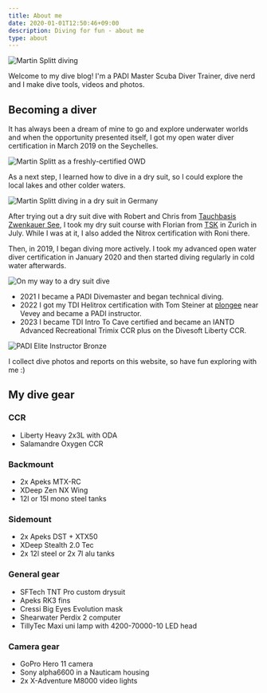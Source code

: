 ```yaml
---
title: About me
date: 2020-01-01T12:50:46+09:00
description: Diving for fun - about me
type: about
---
```


![Martin Splitt diving](/logo.png)

Welcome to my dive blog! I'm a PADI Master Scuba Diver Trainer, dive nerd and I make dive tools, videos and photos.

## Becoming a diver

It has always been a dream of mine to go and explore underwater worlds and when the opportunity presented itself, I got my open water diver certification in March 2019 on the Seychelles.

![Martin Splitt as a freshly-certified OWD](/img/about/freshly-certified-owd.jpg)

As a next step, I learned how to dive in a dry suit, so I could explore the local lakes and other colder waters.

![Martin Splitt diving in a dry suit in Germany](/img/about/dry-suit-diving.jpg)

After trying out a dry suit dive with Robert and Chris from [Tauchbasis Zwenkauer See](https://tauchbasis-zwenkauer-see.de/), I took my dry suit course with Florian from <a href="https://tsk.ch">TSK</a> in Zurich in July. While I was at it, I also added the Nitrox certification with Roni there.

Then, in 2019, I began diving more actively. I took my advanced open water diver certification in January 2020 and then started diving regularly in cold water afterwards.

![On my way to a dry suit dive](/img/about/on-my-way-to-a-dry-suit-dive.jpg)

- 2021 I became a PADI Divemaster and began technical diving.
- 2022 I got my TDI Helitrox certification with Tom Steiner at [plongee](https://plongee.ch) near Vevey and became a PADI instructor.
- 2023 I became TDI Intro To Cave certified and became an IANTD Advanced Recreational Trimix CCR plus on the Divesoft Liberty CCR.

![PADI Elite Instructor Bronze](/img/padi-elite-22.png)

I collect dive photos and reports on this website, so have fun exploring with me :)

## My dive gear

### CCR

- Liberty Heavy 2x3L with ODA
- Salamandre Oxygen CCR

### Backmount
- 2x Apeks MTX-RC
- XDeep Zen NX Wing
- 12l or 15l mono steel tanks

### Sidemount
- 2x Apeks DST + XTX50
- XDeep Stealth 2.0 Tec
- 2x 12l steel or 2x 7l alu tanks

### General gear
- SFTech TNT Pro custom drysuit
- Apeks RK3 fins
- Cressi Big Eyes Evolution mask
- Shearwater Perdix 2 computer
- TillyTec Maxi uni lamp with 4200-70000-10 LED head

### Camera gear
- GoPro Hero 11 camera
- Sony alpha6600 in a Nauticam housing
- 2x X-Adventure M8000 video lights
